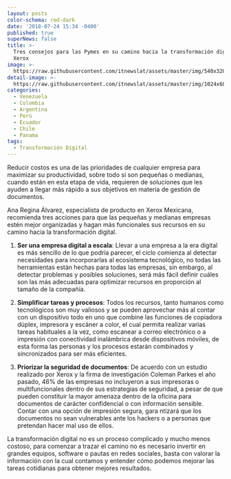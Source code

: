 ```yaml
---
layout: posts
color-schema: red-dark
date: '2018-07-24 15:34 -0400'
published: true
superNews: false
title: >-
  Tres consejos para las Pymes en su camino hacia la transformación digital:
  Xerox  
image: >-
  https://raw.githubusercontent.com/itnewslat/assets/master/img/540x320/Exito-p.jpg
detail-image: >-
  https://raw.githubusercontent.com/itnewslat/assets/master/img/1024x680/Exito-g.jpg
categories:
  - Venezuela
  - Colombia
  - Argentina
  - Perú
  - Ecuador
  - Chile
  - Panama
tags:
  - Transformación Digital
---
```

Reducir costos es una de las prioridades de cualquier empresa para maximizar su productividad, sobre todo si son pequeñas o medianas, cuando están en esta etapa de vida, requieren de soluciones que les ayuden a llegar más rápido a sus objetivos en materia de gestión de documentos. 
 
Ana Regina Álvarez, especialista de producto en Xerox Mexicana, recomienda tres acciones para que las pequeñas y medianas empresas estén mejor organizadas y hagan más funcionales sus recursos en su camino hacia la transformación digital.  
 
1. **Ser una empresa digital a escala**:  Llevar a una empresa a la era digital es más sencillo de lo que podría parecer, el ciclo comienza al detectar necesidades para incorporarlas al ecosistema tecnológico, no todas las herramientas están hechas para todas las empresas, sin embargo, al detectar problemas y posibles soluciones, será más fácil definir cuáles son las más adecuadas para optimizar recursos en proporción al tamaño de la compañía.  
 
2. **Simplificar tareas y procesos**: Todos los recursos, tanto humanos como tecnológicos son muy valiosos y se pueden aprovechar más al contar con un dispositivo todo en uno que combine las funciones de copiadora dúplex, impresora y escáner a color, el cual permita realizar varias tareas habituales a la vez, como escanear a correo electrónico o a impresión con conectividad inalámbrica desde dispositivos móviles, de esta forma las personas y los procesos estarán combinados y sincronizados para ser más eficientes.  
 
3. **Priorizar la seguridad de documentos**: De acuerdo con un estudio realizado por Xerox y la firma de investigación Coleman Parkes el año pasado, 46% de las empresas no incluyeron a sus impresoras o multifuncionales dentro de sus estrategias de seguridad, a pesar de que pueden constituir la mayor amenaza dentro de la oficina para documentos de carácter confidencial o con información sensible. Contar con una opción de impresión segura, gara
ntizará que los documentos no sean vulnerables ante los hackers o a personas que pretendan hacer mal uso de ellos.  
 
La transformación digital no es un proceso complicado y mucho menos costoso, para comenzar a trazar el camino no es necesario invertir en grandes equipos, software o pautas en redes sociales, basta con valorar la información con la cual contamos y entender cómo podemos mejorar las tareas cotidianas para obtener mejores resultados.